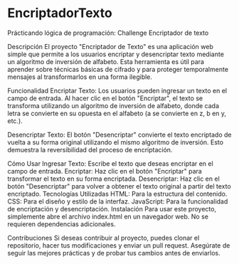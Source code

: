 # EncriptadorTexto
Prácticando lógica de programación: Challenge Encriptador de texto

Descripción
El proyecto "Encriptador de Texto" es una aplicación web simple que permite a los usuarios encriptar y desencriptar texto mediante un algoritmo de inversión de alfabeto. Esta herramienta es útil para aprender sobre técnicas básicas de cifrado y para proteger temporalmente mensajes al transformarlos en una forma ilegible.

Funcionalidad
Encriptar Texto: Los usuarios pueden ingresar un texto en el campo de entrada. Al hacer clic en el botón "Encriptar", el texto se transforma utilizando un algoritmo de inversión de alfabeto, donde cada letra se convierte en su opuesta en el alfabeto (a se convierte en z, b en y, etc.).

Desencriptar Texto: El botón "Desencriptar" convierte el texto encriptado de vuelta a su forma original utilizando el mismo algoritmo de inversión. Esto demuestra la reversibilidad del proceso de encriptación.

Cómo Usar
Ingresar Texto: Escribe el texto que deseas encriptar en el campo de entrada.
Encriptar: Haz clic en el botón "Encriptar" para transformar el texto en su forma encriptada.
Desencriptar: Haz clic en el botón "Desencriptar" para volver a obtener el texto original a partir del texto encriptado.
Tecnologías Utilizadas
HTML: Para la estructura del contenido.
CSS: Para el diseño y estilo de la interfaz.
JavaScript: Para la funcionalidad de encriptación y desencriptación.
Instalación
Para usar este proyecto, simplemente abre el archivo index.html en un navegador web. No se requieren dependencias adicionales.

Contribuciones
Si deseas contribuir al proyecto, puedes clonar el repositorio, hacer tus modificaciones y enviar un pull request. Asegúrate de seguir las mejores prácticas y de probar tus cambios antes de enviarlos.
